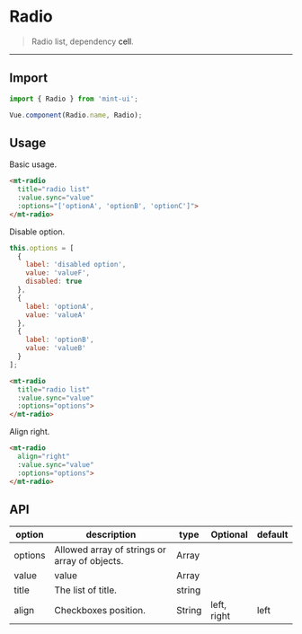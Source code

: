 # Radio

> Radio list, dependency <a v-link="{path:'/' + $route.language + '/cell'}">cell</a>.

-------------

## Import

```javascript
import { Radio } from 'mint-ui';

Vue.component(Radio.name, Radio);
```

## Usage

Basic usage.

```html
<mt-radio
  title="radio list"
  :value.sync="value"
  :options="['optionA', 'optionB', 'optionC']">
</mt-radio>
```

Disable option.

```javascript
this.options = [
  {
    label: 'disabled option',
    value: 'valueF',
    disabled: true
  },
  {
    label: 'optionA',
    value: 'valueA'
  },
  {
    label: 'optionB',
    value: 'valueB'
  }
];
```

```html
<mt-radio
  title="radio list"
  :value.sync="value"
  :options="options">
</mt-radio>
```

Align right.

```html
<mt-radio
  align="right"
  :value.sync="value"
  :options="options">
</mt-radio>
```

## API
| option | description | type | Optional | default |
|------|-------|---------|-------|--------|
| options | Allowed array of strings or array of objects. | Array | |
|value | value | Array | | |
|title | The list of title. | string | | |
|align| Checkboxes position. | String | left, right | left |

